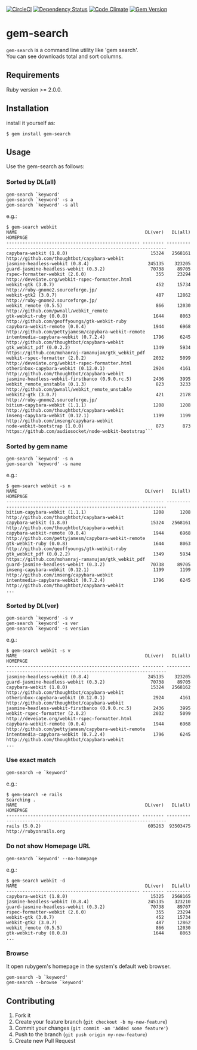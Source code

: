 [![CircleCI](https://img.shields.io/circleci/project/rochefort/gem-search.svg)](https://circleci.com/gh/rochefort/gem-search)
[![Dependency Status](http://img.shields.io/gemnasium/rochefort/gem-search.svg)](https://gemnasium.com/rochefort/gem-search)
[![Code Climate](https://img.shields.io/codeclimate/maintainability/rochefort/gem-search)](https://codeclimate.com/github/rochefort/gem-search/maintainability)
[![Gem Version](http://img.shields.io/gem/v/gem-search.svg)](http://badge.fury.io/rb/gem-search)

# gem-search

`gem-search` is a command line utility like 'gem search'.  
You can see downloads total and sort columns.  

## Requirements

Ruby version >= 2.0.0.

## Installation

install it yourself as:

    $ gem install gem-search

## Usage

Use the gem-search as follows:


### Sorted by DL(all)

	gem-search `keyword'
	gem-search `keyword' -s a
	gem-search `keyword' -s all

e.g.:

```
$ gem-search webkit
NAME                                                DL(ver)   DL(all) HOMEPAGE
-------------------------------------------------- -------- --------- ------------------------------------------------------------
capybara-webkit (1.8.0)                               15324   2568161 http://github.com/thoughtbot/capybara-webkit
jasmine-headless-webkit (0.8.4)                      245135    323205
guard-jasmine-headless-webkit (0.3.2)                 70738     89705
rspec-formatter-webkit (2.6.0)                          355     23294 http://deveiate.org/webkit-rspec-formatter.html
webkit-gtk (3.0.7)                                      452     15734 http://ruby-gnome2.sourceforge.jp/
webkit-gtk2 (3.0.7)                                     487     12862 http://ruby-gnome2.sourceforge.jp/
webkit_remote (0.5.5)                                   866     12030 http://github.com/pwnall/webkit_remote
gtk-webkit-ruby (0.0.8)                                1644      8063 http://github.com/geoffyoungs/gtk-webkit-ruby
capybara-webkit-remote (0.0.4)                         1944      6968 http://github.com/pettyjamesm/capybara-webkit-remote
intentmedia-capybara-webkit (0.7.2.4)                  1796      6245 http://github.com/thoughtbot/capybara-webkit
gtk_webkit_pdf (0.0.2.2)                               1349      5934 https://github.com/mohanraj-ramanujam/gtk_webkit_pdf
webkit-rspec-formatter (2.0.2)                         2032      5099 http://deveiate.org/webkit-rspec-formatter.html
otherinbox-capybara-webkit (0.12.0.1)                  2924      4161 http://github.com/thoughtbot/capybara-webkit
jasmine-headless-webkit-firstbanco (0.9.0.rc.5)        2436      3995
webkit_remote_unstable (0.1.3)                          823      3233 http://github.com/pwnall/webkit_remote_unstable
webkit2-gtk (3.0.7)                                     421      2178 http://ruby-gnome2.sourceforge.jp/
bitium-capybara-webkit (1.1.1)                         1208      1208 http://github.com/thoughtbot/capybara-webkit
imseng-capybara-webkit (0.12.1)                        1199      1199 http://github.com/imseng/capybara-webkit
node-webkit-bootstrap (1.0.0)                           873       873 https://github.com/audiosocket/node-webkit-bootstrap```
```

### Sorted by gem name

	gem-search `keyword' -s n
	gem-search `keyword' -s name

e.g.:

```
$ gem-search webkit -s n
NAME                                                DL(ver)   DL(all) HOMEPAGE
-------------------------------------------------- -------- --------- ------------------------------------------------------------
bitium-capybara-webkit (1.1.1)                         1208      1208 http://github.com/thoughtbot/capybara-webkit
capybara-webkit (1.8.0)                               15324   2568161 http://github.com/thoughtbot/capybara-webkit
capybara-webkit-remote (0.0.4)                         1944      6968 http://github.com/pettyjamesm/capybara-webkit-remote
gtk-webkit-ruby (0.0.8)                                1644      8063 http://github.com/geoffyoungs/gtk-webkit-ruby
gtk_webkit_pdf (0.0.2.2)                               1349      5934 https://github.com/mohanraj-ramanujam/gtk_webkit_pdf
guard-jasmine-headless-webkit (0.3.2)                 70738     89705
imseng-capybara-webkit (0.12.1)                        1199      1199 http://github.com/imseng/capybara-webkit
intentmedia-capybara-webkit (0.7.2.4)                  1796      6245 http://github.com/thoughtbot/capybara-webkit
...
```

### Sorted by DL(ver)

	gem-search `keyword' -s v
	gem-search `keyword' -s ver
	gem-search `keyword' -s version

e.g.:

```
$ gem-search webkit -s v
NAME                                                DL(ver)   DL(all) HOMEPAGE
-------------------------------------------------- -------- --------- ------------------------------------------------------------
jasmine-headless-webkit (0.8.4)                      245135    323205
guard-jasmine-headless-webkit (0.3.2)                 70738     89705
capybara-webkit (1.8.0)                               15324   2568162 http://github.com/thoughtbot/capybara-webkit
otherinbox-capybara-webkit (0.12.0.1)                  2924      4161 http://github.com/thoughtbot/capybara-webkit
jasmine-headless-webkit-firstbanco (0.9.0.rc.5)        2436      3995
webkit-rspec-formatter (2.0.2)                         2032      5099 http://deveiate.org/webkit-rspec-formatter.html
capybara-webkit-remote (0.0.4)                         1944      6968 http://github.com/pettyjamesm/capybara-webkit-remote
intentmedia-capybara-webkit (0.7.2.4)                  1796      6245 http://github.com/thoughtbot/capybara-webkit
...
```

### Use exact match

	gem-search -e `keyword'

e.g.:
```
$ gem-search -e rails
Searching .
NAME                                                DL(ver)   DL(all) HOMEPAGE
-------------------------------------------------- -------- --------- ------------------------------------------------------------
rails (5.0.2)                                        605263  93503475 http://rubyonrails.org
```


### Do not show Homepage URL
	gem-search `keyword' --no-homepage

e.g.:
```
$ gem-search webkit -d
NAME                                                DL(ver)   DL(all)
-------------------------------------------------- -------- ---------
capybara-webkit (1.8.0)                               15325   2568165
jasmine-headless-webkit (0.8.4)                      245135    323210
guard-jasmine-headless-webkit (0.3.2)                 70738     89707
rspec-formatter-webkit (2.6.0)                          355     23294
webkit-gtk (3.0.7)                                      452     15734
webkit-gtk2 (3.0.7)                                     487     12862
webkit_remote (0.5.5)                                   866     12030
gtk-webkit-ruby (0.0.8)                                1644      8063
...
```

### Browse
It open rubygem's homepage in the system's default web browser.

    gem-search -b `keyword'
    gem-search --browse `keyword'


## Contributing

1. Fork it
2. Create your feature branch (`git checkout -b my-new-feature`)
3. Commit your changes (`git commit -am 'Added some feature'`)
4. Push to the branch (`git push origin my-new-feature`)
5. Create new Pull Request
